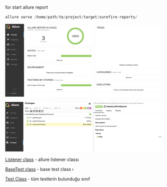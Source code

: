 

for start allure report
```PowerShell
allure serve /home/path/to/project/target/surefire-reports/
```

![](https://github.com/enuygun-test-automation-bootcamp/homework6-mkaganm/blob/main/Bootcamp6.2/Ekran%20görüntüsü%202022-08-14%20000503.png)

![](https://github.com/enuygun-test-automation-bootcamp/homework6-mkaganm/blob/main/Bootcamp6.2/Ekran%20görüntüsü%202022-08-14%20000442.png)

[Listener class](https://github.com/enuygun-test-automation-bootcamp/homework6-mkaganm/blob/main/Bootcamp6.2/src/test/java/TestWebScenarios/TestListener.java) - allure listener classı

[BaseTest class](https://github.com/enuygun-test-automation-bootcamp/homework6-mkaganm/blob/main/Bootcamp6.2/src/test/java/TestWebScenarios/BaseTest.java) - base test class ı

[Test Class](https://github.com/enuygun-test-automation-bootcamp/homework6-mkaganm/blob/main/Bootcamp6.2/src/test/java/TestWebScenarios/FlightSearchScenarios.java) - tüm testlerin bulunduğu sınıf 
